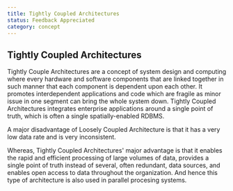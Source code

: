 ```yaml
---
title: Tightly Coupled Architectures
status: Feedback Appreciated
category: concept
---
```

## Tightly Coupled Architectures

Tightly Couple Architectures are a concept of system design and computing where every hardware and software components that are linked together in such manner that each component is dependent upon each other. It promotes interdependent applications and code which are fragile as minor issue in one segment can bring the whole system down. Tightly Coupled Architectures integrates enterprise applications around a single point of truth, which is often a single spatially-enabled RDBMS.

A major disadvantage of Loosely Coupled Architecture is that it has a very low data rate and is very inconsistent. 

Whereas, Tightly Coupled Architectures' major advantage  is that it enables the rapid and efficient processing of large volumes of data, provides a single point of truth instead of several, often redundant, data sources, and enables open access to data throughout the organization. And hence this type of architecture is also used in parallel procesing systems.


